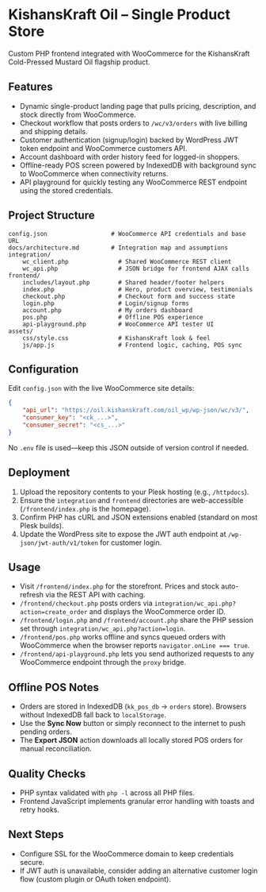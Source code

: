 # KishansKraft Oil – Single Product Store

Custom PHP frontend integrated with WooCommerce for the KishansKraft Cold-Pressed Mustard Oil flagship product.

## Features
- Dynamic single-product landing page that pulls pricing, description, and stock directly from WooCommerce.
- Checkout workflow that posts orders to `/wc/v3/orders` with live billing and shipping details.
- Customer authentication (signup/login) backed by WordPress JWT token endpoint and WooCommerce customers API.
- Account dashboard with order history feed for logged-in shoppers.
- Offline-ready POS screen powered by IndexedDB with background sync to WooCommerce when connectivity returns.
- API playground for quickly testing any WooCommerce REST endpoint using the stored credentials.

## Project Structure
```
config.json                  # WooCommerce API credentials and base URL
docs/architecture.md         # Integration map and assumptions
integration/
	wc_client.php              # Shared WooCommerce REST client
	wc_api.php                 # JSON bridge for frontend AJAX calls
frontend/
	includes/layout.php        # Shared header/footer helpers
	index.php                  # Hero, product overview, testimonials
	checkout.php               # Checkout form and success state
	login.php                  # Login/signup forms
	account.php                # My orders dashboard
	pos.php                    # Offline POS experience
	api-playground.php         # WooCommerce API tester UI
assets/
	css/style.css              # KishansKraft look & feel
	js/app.js                  # Frontend logic, caching, POS sync
```

## Configuration
Edit `config.json` with the live WooCommerce site details:
```json
{
	"api_url": "https://oil.kishanskraft.com/oil_wp/wp-json/wc/v3/",
	"consumer_key": "<ck_...>",
	"consumer_secret": "<cs_...>"
}
```
No `.env` file is used—keep this JSON outside of version control if needed.

## Deployment
1. Upload the repository contents to your Plesk hosting (e.g., `/httpdocs`).
2. Ensure the `integration` and `frontend` directories are web-accessible (`/frontend/index.php` is the homepage).
3. Confirm PHP has cURL and JSON extensions enabled (standard on most Plesk builds).
4. Update the WordPress site to expose the JWT auth endpoint at `/wp-json/jwt-auth/v1/token` for customer login.

## Usage
- Visit `/frontend/index.php` for the storefront. Prices and stock auto-refresh via the REST API with caching.
- `/frontend/checkout.php` posts orders via `integration/wc_api.php?action=create_order` and displays the WooCommerce order ID.
- `/frontend/login.php` and `/frontend/account.php` share the PHP session set through `integration/wc_api.php?action=login`.
- `/frontend/pos.php` works offline and syncs queued orders with WooCommerce when the browser reports `navigator.onLine === true`.
- `/frontend/api-playground.php` lets you send authorized requests to any WooCommerce endpoint through the `proxy` bridge.

## Offline POS Notes
- Orders are stored in IndexedDB (`kk_pos_db` → `orders` store). Browsers without IndexedDB fall back to `localStorage`.
- Use the **Sync Now** button or simply reconnect to the internet to push pending orders.
- The **Export JSON** action downloads all locally stored POS orders for manual reconciliation.

## Quality Checks
- PHP syntax validated with `php -l` across all PHP files.
- Frontend JavaScript implements granular error handling with toasts and retry hooks.

## Next Steps
- Configure SSL for the WooCommerce domain to keep credentials secure.
- If JWT auth is unavailable, consider adding an alternative customer login flow (custom plugin or OAuth token endpoint).